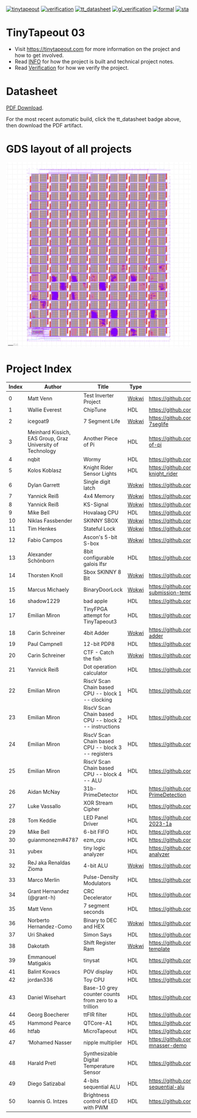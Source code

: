 [![tinytapeout](https://github.com/tinytapeout/tinytapeout-03/actions/workflows/gds.yaml/badge.svg)](https://github.com/tinytapeout/tinytapeout-03/actions/workflows/gds.yaml)
[![verification](https://github.com/tinytapeout/tinytapeout-03/actions/workflows/verification.yaml/badge.svg)](https://github.com/tinytapeout/tinytapeout-03/actions/workflows/verification.yaml)
[![tt_datasheet](https://github.com/tinytapeout/tinytapeout-03/actions/workflows/tt_datasheet.yaml/badge.svg)](https://github.com/tinytapeout/tinytapeout-03/actions/workflows/tt_datasheet.yaml)
[![gl_verification](https://github.com/TinyTapeout/tinytapeout-03/actions/workflows/gl_verification.yaml/badge.svg)](https://github.com/TinyTapeout/tinytapeout-03/actions/workflows/gl_verification.yaml)
[![formal](https://github.com/TinyTapeout/tinytapeout-03/actions/workflows/formal.yaml/badge.svg)](https://github.com/TinyTapeout/tinytapeout-03/actions/workflows/formal.yaml)
[![sta](https://github.com/TinyTapeout/tinytapeout-03/actions/workflows/sta.yaml/badge.svg)](https://github.com/TinyTapeout/tinytapeout-03/actions/workflows/sta.yaml)

# TinyTapeout 03

* Visit https://tinytapeout.com for more information on the project and how to get involved.
* Read [INFO](INFO.md) for how the project is built and technical project notes.
* Read [Verification](VERIFICATION.md) for how we verify the project.

# Datasheet

[PDF Download](datasheet.pdf).

For the most recent automatic build, click the tt_datasheet badge above, then download the PDF artifact.

# GDS layout of all projects

![tiny tapeout](pics/tinytapeout.png)

# Project Index

| Index | Author | Title | Type | Git Repo |
| ----- | ------ | ------| -----| ---------|
| 0 | Matt Venn | Test Inverter Project | [Wokwi](https://wokwi.com/projects/361728533238569985) | https://github.com/TinyTapeout/tt03-test-invert |
| 1 | Wallie Everest | ChipTune | HDL | https://github.com/WallieEverest/tt03 |
| 2 | icegoat9 | 7 Segment Life | [Wokwi](https://wokwi.com/projects/357752736742764545) | https://github.com/icegoat9/tinytapeout03-7seglife |
| 3 | Meinhard Kissich, EAS Group, Graz University of Technology | Another Piece of Pi | HDL | https://github.com/meiniKi/tt03-another-piece-of-pi |
| 4 | nqbit | Wormy | HDL | https://github.com/nqbit/wormy |
| 5 | Kolos Koblasz | Knight Rider Sensor Lights | HDL | https://github.com/KolosKoblasz/tt03-knight_rider |
| 6 | Dylan Garrett | Single digit latch | [Wokwi](https://wokwi.com/projects/358970514554149889) | https://github.com/dgarrett/tt03-num-latch |
| 7 | Yannick Reiß | 4x4 Memory | [Wokwi](https://wokwi.com/projects/357897381919942657) | https://github.com/yannickreiss/TT3_Memory |
| 8 | Yannick Reiß | KS-Signal | [Wokwi](https://wokwi.com/projects/357106633951414273) | https://github.com/yannickreiss/TT3_KS-Signal |
| 9 | Mike Bell | Hovalaag CPU | HDL | https://github.com/MichaelBell/tt03-hovalaag |
| 10 | Niklas Fassbender | SKINNY SBOX | [Wokwi](https://wokwi.com/projects/359353377078748161) | https://github.com/nikals99/tt03-skinny-sbox |
| 11 | Tim Henkes | Stateful Lock | [Wokwi](https://wokwi.com/projects/359357227471086593) | https://github.com/Syndace/tt03-stateful-lock |
| 12 | Fabio Campos | Ascon's 5-bit S-box | [Wokwi](https://wokwi.com/projects/359360834113498113) | https://github.com/sopmacF/tt03-ascon-sbox |
| 13 | Alexander Schönborn | 8bit configurable galois lfsr | HDL | https://github.com/gr33nstyle/tt03-verilog-lfsr |
| 14 | Thorsten Knoll | Sbox SKINNY 8 Bit | [Wokwi](https://wokwi.com/projects/359372419264319489) | https://github.com/ThorKn/tt03_sbox_8bit_skinny |
| 15 | Marcus Michaely | BinaryDoorLock | [Wokwi](https://wokwi.com/projects/359387860730498049) | https://github.com/marcusmichaely/tt03-submission-template |
| 16 | shadow1229 | bad apple | HDL | https://github.com/shadow1229/tt03-bad-apple |
| 17 | Emilian Miron | TinyFPGA attempt for TinyTapeout3 | HDL | https://github.com/diferential/muxpga |
| 18 | Carin Schreiner | 4bit Adder | [Wokwi](https://wokwi.com/projects/354091612057990145) | https://github.com/SchreinerCarin/tt03-4bit-adder |
| 19 | Paul Campnell | 12-bit PDP8 | HDL | https://github.com/MoonbaseOtago/tt03-pdp8 |
| 20 | Carin Schreiner | CTF - Catch the fish | [Wokwi](https://wokwi.com/projects/360014965627378689) | https://github.com/SchreinerCarin/tt03-ctf |
| 21 | Yannick Reiß | Dot operation calculator | HDL | https://github.com/yannickreiss/TT3_dot_op |
| 22 | Emilian Miron | RiscV Scan Chain based CPU -- block 1 -- clocking | HDL | https://github.com/diferential/sc-rv-tt03-block1 |
| 23 | Emilian Miron | RiscV Scan Chain based CPU -- block 2 -- instructions | HDL | https://github.com/diferential/sc-rv-tt03-block2 |
| 24 | Emilian Miron | RiscV Scan Chain based CPU -- block 3 -- registers | HDL | https://github.com/diferential/sc-rv-tt03-block3 |
| 25 | Emilian Miron | RiscV Scan Chain based CPU -- block 4 -- ALU | HDL | https://github.com/diferential/sc-rv-tt03-block4 |
| 26 | Aidan McNay | 31b-PrimeDetector | HDL | https://github.com/Aidan-McNay/31b-PrimeDetection |
| 27 | Luke Vassallo | XOR Stream Cipher | HDL | https://github.com/LukeVassallo/tt03-xor-cipher |
| 28 | Tom Keddie | LED Panel Driver | HDL | https://github.com/TomKeddie/tinytapeout-2023-1a |
| 29 | Mike Bell | 6-bit FIFO | HDL | https://github.com/MichaelBell/tt03-fifo |
| 30 | guianmonezm#4787 | ezm_cpu | HDL | https://github.com/guianmonezm/tt03-ezm_cpu |
| 31 | yubex | tiny logic analyzer | HDL | https://github.com/yubex/tt03-tiny-logic-analyzer |
| 32 | ReJ aka Renaldas Zioma | 4-bit ALU | [Wokwi](https://wokwi.com/projects/360745091952588801) | https://github.com/rejunity/tt03-alu-4bit |
| 33 | Marco Merlin | Pulse-Density Modulators | HDL | https://github.com/bat52/tt03-ddpm-pwm |
| 34 | Grant Hernandez (@grant-h) | CRC Decelerator | HDL | https://github.com/grant-h/tt03-crc-decelerator |
| 35 | Matt Venn | 7 segment seconds | HDL | https://github.com/nikor/tt03-verilog-demo |
| 36 | Norberto Hernandez-Como | Binary to DEC and HEX | [Wokwi](https://wokwi.com/projects/361684719151591425) | https://github.com/jedicomo22/Norberto_IPN_V1 |
| 37 | Uri Shaked | Simon Says | HDL | https://github.com/wokwi/tt03-simon-game |
| 38 | Dakotath | Shift Register Ram | [Wokwi](https://wokwi.com/projects/360295047631610881) | https://github.com/dakotath/tt03-submission-template |
| 39 | Emmanouel Matigakis | tinysat | HDL | https://github.com/emmatigakis/tt03-tinysat |
| 41 | Balint Kovacs | POV display | HDL | https://github.com/dratini0/tt03-pov-display |
| 42 | jordan336 | Toy CPU | HDL | https://github.com/jordan336/tt03-toy-cpu |
| 43 | Daniel Wisehart | Base-10 grey counter counts from zero to a trillion | HDL | https://github.com/dwisehart/tt03-submission |
| 44 | Georg Boecherer | ttFIR filter | HDL | https://github.com/gbsha/ttfir |
| 45 | Hammond Pearce | QTCore-A1 | HDL | https://github.com/kiwih/tt03-verilog-qtcoreA1 |
| 46 | htfab | MicroTapeout | HDL | https://github.com/htfab/microtapeout |
| 47 | ’Mohamed Nasser | nipple multiplier | HDL | https://github.com/mnasser431998/tt03-mnasser-demo |
| 48 | Harald Pretl | Synthesizable Digital Temperature Sensor | HDL | https://github.com/hpretl/tt03-tempsensor |
| 49 | Diego Satizabal | 4-bits sequential ALU | HDL | https://github.com/dsatizabal/tt03-dsp-4bits-sequential-alu |
| 50 | Ioannis G. Intzes | Brightness control of LED with PWM | HDL | https://github.com/IoannisIn/tt03-verilog-pwm |
